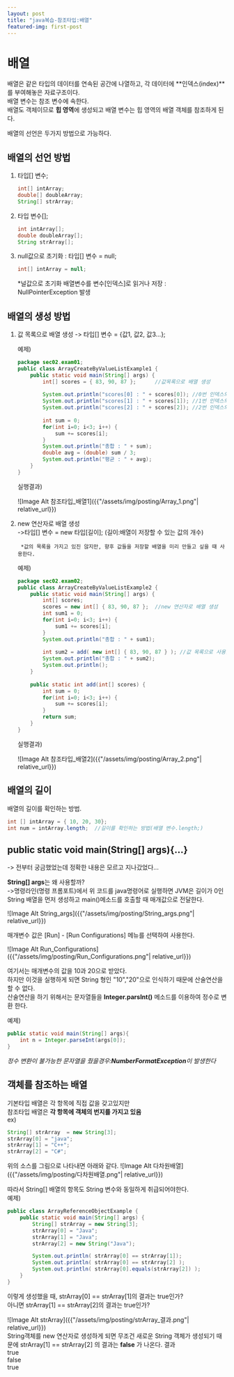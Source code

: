 ```yaml
---
layout: post
title: "java복습-참조타입:배열"
featured-img: first-post
---
```

# 배열
배열은 같은 타입의 데이터를 연속된 공간에 나열하고, 각 데이터에 **인덱스(index)**를 부여해놓은 자료구조이다.  
배열 변수는 참조 변수에 속한다.  
배열도 객체이므로 **힙 영역**에 생성되고 배열 변수는 힙 영역의 배열 객체를 참조하게 된다.

배열의 선언은 두가지 방법으로 가능하다.

## 배열의 선언 방법

1. 타입[] 변수;

    ```java
    int[] intArray;
    double[] doubleArray;
    String[] strArray;
    ```

1. 타입 변수[];

    ```java
    int intArray[];
    double doubleArray[];
    String strArray[];
    ```

1. null값으로 초기화 : 타입[] 변수 = null;

    ```java
    int[] intArray = null;
    ```
    *널값으로 초기화 배열변수를 변수[인덱스]로 읽거나 저장 : NullPointerException 발생

## 배열의 생성 방법

1. 값 목록으로 배열 생성
    -> 타입[] 변수 = {값1, 값2, 값3...};

    예제)

    ```java
    package sec02.exam01;
    public class ArrayCreateByValueListExample1 {
        public static void main(String[] args) {
            int[] scores = { 83, 90, 87 };      //값목록으로 배열 생성
            
            System.out.println("scores[0] : " + scores[0]); //0번 인덱스의 값
            System.out.println("scores[1] : " + scores[1]); //1번 인덱스의 값
            System.out.println("scores[2] : " + scores[2]); //2번 인덱스의 값
            
            int sum = 0;
            for(int i=0; i<3; i++) {
                sum += scores[i];
            }
            System.out.println("총합 : " + sum);		
            double avg = (double) sum / 3;
            System.out.println("평균 : " + avg);
        }
    }

    ```
    실행결과)

    ![Image Alt 참조타입_배열1]({{"/assets/img/posting/Array_1.png"| relative_url}})

1. new 연산자로 배열 생성  
    ->타입[] 변수 = new 타입[길이]; (길이:배열이 저장할 수 있는 값의 개수)

        *값의 목록을 가지고 있진 않지만, 향후 값들을 저장할 배열을 미리 만들고 싶을 때 사용한다.

    예제)

    ```java
    package sec02.exam02;
    public class ArrayCreateByValueListExample2 {
        public static void main(String[] args) {
            int[] scores;
            scores = new int[] { 83, 90, 87 };	//new 연산자로 배열 생성
            int sum1 = 0;
            for(int i=0; i<3; i++) {
                sum1 += scores[i];
            }
            System.out.println("총합 : " + sum1);	
            
            int sum2 = add( new int[] { 83, 90, 87 } );	//값 목록으로 사용한 배열은 add()사용 불가
            System.out.println("총합 : " + sum2);	
            System.out.println();
        }
        
        public static int add(int[] scores) {
            int sum = 0;
            for(int i=0; i<3; i++) {
                sum += scores[i];
            }
            return sum;
        }
    }

    ```    
    실행결과)

     ![Image Alt 참조타입_배열2]({{"/assets/img/posting/Array_2.png"| relative_url}})

## 배열의 길이

배열의 길이를 확인하는 방법.

```java
int [] intArray = { 10, 20, 30};
int num = intArray.length;  //길이를 확인하는 방법(배열 변수.length;)

```

## public static void main(String[] args){...}    

-> 전부터 궁금했었는데 정확한 내용은 모르고 지나갔었다...

**String[] args**는 왜 사용할까?  
->명령라인(명령 프롬포트)에서 위 코드를 java명령어로 실행하면 JVM은 길이가 0인 String 배열을 먼저 생성하고 main()메소드를 호출할 때 매개값으로 전달한다.

![Image Alt String_args]({{"/assets/img/posting/String_args.png"| relative_url}})

매개변수 값은 [Run] - [Run Configurations] 메뉴를 선택하여 사용한다.

![Image Alt Run_Configurations]({{"/assets/img/posting/Run_Configurations.png"| relative_url}})

여기서는 매개변수의 값을 10과 20으로 받았다.    
하지만 이것을 실행하게 되면 String 형인 "10","20"으로 인식하기 때문에 산술연산을 할 수 없다.  
산술연산을 하기 위해서는 문자열들을 **Integer.parsInt()** 메소드를 이용하여 정수로 변환 한다.

예제)
```java
public static void main(String[] args){
    int n = Integer.parseInt(args[0]);
}
```
*정수 변환이 불가능한 문자열을 줬을경우:**NumberFormatException**이 발생한다*

## 객체를 참조하는 배열
기본타입 배열은 각 항목에 직접 값을 갖고있지만  
참조타입 배열은 **각 항목에 객체의 번지를 가지고 있음**  
ex)  
```java
String[] strArray  = new String[3];
strArray[0] = "java";
strArray[1] = "C++";
strArray[2] = "C#";
```  
위의 소스를 그림으로 나타내면 아래와 같다.
![Image Alt 다차원배열]({{"/assets/img/posting/다차원배열.png"| relative_url}})  

따라서 String[] 배열의 항목도 String 변수와 동일하게 취급되어야한다.  
예제)  
```java
public class ArrayReferenceObjectExample {
	public static void main(String[] args) {		
		String[] strArray = new String[3];
		strArray[0] = "Java";
		strArray[1] = "Java";
		strArray[2] = new String("Java");

		System.out.println( strArray[0] == strArray[1]);
		System.out.println( strArray[0] == strArray[2] );    
		System.out.println( strArray[0].equals(strArray[2]) );
	} 
}
```  
이렇게 생성했을 때, strArray[0] == strArray[1]의 결과는 true인가?  
아니면 strArray[1] == strArray[2]의 결과는 true인가?

![Image Alt strArray]({{"/assets/img/posting/strArray_결과.png"| relative_url}})  
String객체를 new 연산자로 생성하게 되면 무조건 새로운 String 객체가 생성되기 때문에 strArray[1] == strArray[2] 의 결과는 **false** 가 나온다.
    결과  
    true  
    false  
    true




